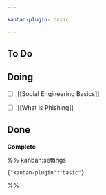```yaml
---

kanban-plugin: basic

---
```


## To Do



## Doing

- [ ] [[Social Engineering Basics]]
- [ ] [[What is Phishing]]


## Done

**Complete**




%% kanban:settings
```
{"kanban-plugin":"basic"}
```
%%